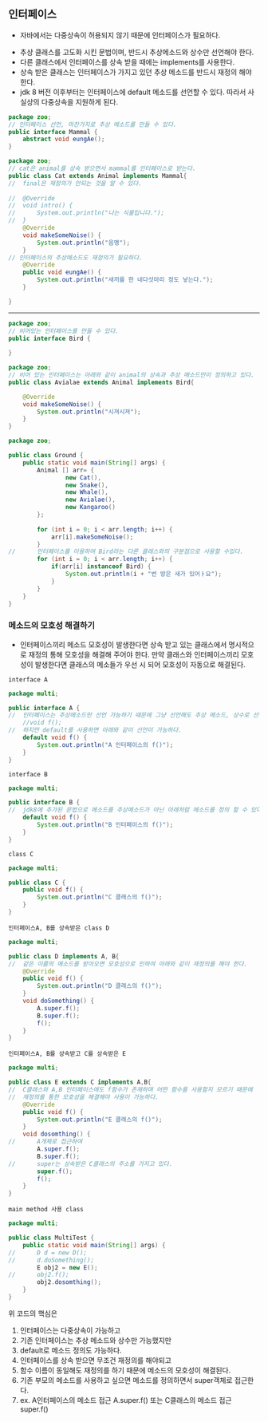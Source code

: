 ## 인터페이스
- 자바에서는 다중상속이 허용되지 않기 때문에 인터페이스가 필요하다.
* 추상 클래스를 고도화 시킨 문법이며, 반드시 추상메소드와 상수만 선언해야 한다.
* 다른 클래스에서 인터페이스를 상속 받을 때에는 implements를 사용한다.
* 상속 받은 클래스는 인터페이스가 가지고 있던 추상 메소드를 반드시 재정의 해야 한다.
* jdk 8 버전 이후부터는 인터페이스에 default 메소드를 선언할 수 있다. 따라서 사실상의 다중상속을 지원하게 된다.
```java
package zoo;
// 인터페이스 선언, 마찬가지로 추상 메소드를 만들 수 있다.
public interface Mammal {
	abstract void eungAe();
}
```
```java
package zoo;
// cat은 animal를 상속 받으면서 mammal를 인터페이스로 받는다.
public class Cat extends Animal implements Mammal{
//	final은 재정의가 안되는 것을 알 수 있다.
	
//	@Override
//	void intro() {
//		System.out.println("나는 식물입니다.");
//	}
	@Override
	void makeSomeNoise() {
		System.out.println("음멩");
	}
// 인터페이스의 추상메소드도 재정의가 필요하다.
	@Override
	public void eungAe() {
		System.out.println("새끼를 한 네다섯마리 정도 낳는다.");
	}

}
```
****
```java
package zoo;
// 비어있는 인터페이스를 만들 수 있다.
public interface Bird {
	
}
```
```java
package zoo;
// 비어 있는 인터페이스는 아래와 같이 animal의 상속과 추상 메소드만이 정의하고 있다.
public class Avialae extends Animal implements Bird{

	@Override
	void makeSomeNoise() {
		System.out.println("시져시져");
	}
}
```
```java
package zoo;

public class Ground {
	public static void main(String[] args) {
		Animal [] arr= {
				new Cat(),
				new Snake(),
				new Whale(),
				new Avialae(),
				new Kangaroo()
		};
		
		for (int i = 0; i < arr.length; i++) {
			arr[i].makeSomeNoise();
		}
//		인터페이스를 이용하여 Bird라는 다른 클래스와의 구분점으로 사용할 수있다.
		for (int i = 0; i < arr.length; i++) {
			if(arr[i] instanceof Bird) {
				System.out.println(i + "번 방은 새가 있어ㅏ요");				
			}
		}
	}
}
```
### 메소드의 모호성 해결하기 
* 인터페이스끼리 메소드 모호성이 발생한다면 상속 받고 있는 클래스에서 명시적으로 재정의 통해 모호성을 해결해 주어야 한다. 만약 클래스와 인터페이스끼리 모호성이 발생한다면 클래스의 메소들가 우선 시 되어 모호성이 자동으로 해결된다.
```
interface A
```
```java
package multi;

public interface A {
//	인터페이스는 추상메소드만 선언 가능하기 때문에 그냥 선언해도 추상 메소드, 상수로 선언된다.
	//void f();
//	하지만 default를 사용하면 아래와 같이 선언이 가능하다.
	default void f() {
		System.out.println("A 인터페이스의 f()");
	}	
}
```
```
interface B
```
```java
package multi;

public interface B {
//	jdk8에 추가된 문법으로 메소드를 추상메소드가 아닌 아래처럼 메소드를 정의 할 수 있다.
	default void f() {
		System.out.println("B 인터페이스의 f()");
	}
}
```
```
class C
```
```java
package multi;

public class C {
	public void f() {
		System.out.println("C 클래스의 f()");
	}
}
```
```
인터페이스A, B를 상속받은 class D
```
```java
package multi;

public class D implements A, B{
//	같은 이름의 메소드를 받아오면 모호성으로 인하여 아래와 같이 재정의를 해야 한다.
	@Override
	public void f() {
		System.out.println("D 클래스의 f()");
	}
	void doSomething() {
		A.super.f();
		B.super.f();
		f();
	}
}
```
```
인터페이스A, B를 상속받고 C를 상속받은 E
```
```java
package multi;

public class E extends C implements A,B{
//	C클래스와 A,B 인터페이스에도 f함수가 존재하며 어떤 함수를 사용할지 모르기 때문에
//	재정의를 통한 모호성을 해결해야 사용이 가능하다.
	@Override
	public void f() {
		System.out.println("E 클래스의 f()");
	}
	void dosomthing() {
//		A개체로 접근하여 
		A.super.f();
		B.super.f();
//		super는 상속받은 C클래스의 주소를 가지고 있다.
		super.f();
		f();
	}
}
```
```
main method 사용 class
```
```java
package multi;

public class MultiTest {
	public static void main(String[] args) {
//		D d = new D();
//		d.doSomething();
		E obj2 = new E();
//		obj2.f();
		obj2.dosomthing();
	}
}
```

위 코드의 핵심은 
1. 인터페이스는 다중상속이 가능하고
2. 기존 인터페이스는 추상 메소드와 상수만 가능했지만
3. default로 메소드 정의도 가능하다.
4. 인터페이스를 상속 받으면 무조건 재정의를 해야되고
5. 함수 이름이 동일해도 재정의를 하기 때문에 메소드의 모호성이 해결된다.
6. 기존 부모의 메소드를 사용하고 싶으면 메소드를 정의하면서 super객체로 접근한다.
7. ex. A인터페이스의 메소드 접근 A.super.f() 또는 C클래스의 메소드 접근 super.f() 

